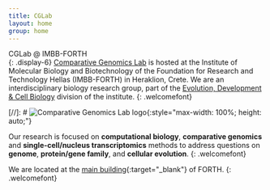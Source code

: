 ```yaml
---
title: CGLab
layout: home
group: home
---
```


CGLab @ IMBB-FORTH <br>
{: .display-6}
[Comparative Genomics Lab](https://www.imbb.forth.gr/en/research/Alexandros-Pittis.62/) is hosted at the Institute of Molecular Biology and Biotechnology of the Foundation for Research and Technology Hellas (IMBB-FORTH) in Heraklion, Crete. We are an interdisciplinary biology research group, part of the [Evolution, Development & Cell Biology](https://www.imbb.forth.gr/en/research/lab-Evolution-Development-Cell-Biology.4/) division of the institute.
{: .welcomefont}

[//]: # ![Comparative Genomics Lab logo](static/img/logo/jf_retreat_logo.svg){:style="max-width: 100%; height: auto;"}

Our research is focused on **computational biology**, **comparative genomics** and **single-cell/nucleus transcriptomics** methods to address questions on **genome**, **protein/gene family**, and **cellular evolution**.
{: .welcomefont}

We are located at the [main building](https://maps.app.goo.gl/8AmNF7YQPdxtm8mK7){:target="_blank"} of FORTH.
{: .welcomefont}
